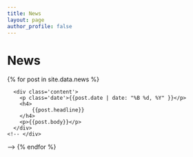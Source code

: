 ```yaml
---
title: News
layout: page
author_profile: false
---
```


# News

{% for post in site.data.news %}
  <!-- <div class='large-4 medium-4 columns'>
    <div class='mod modBlogPost no_bg simple'> -->
      <div class='content'>
        <p class='date'>{{post.date | date: "%B %d, %Y" }}</p>
        <h4>
            {{post.headline}}
        </h4>
        <p>{{post.body}}</p>
      </div>
    <!-- </div>
  </div> -->
{% endfor %}
